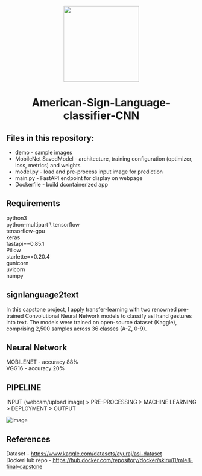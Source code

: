 <p align = "center" draggable=”false” ><img src="https://user-images.githubusercontent.com/37101144/161836199-fdb0219d-0361-4988-bf26-48b0fad160a3.png" 
     width="200px"
     height="auto"/>
</p>

# <h1 align="center" id="heading">American-Sign-Language-classifier-CNN</h1>


## Files in this repository:

- demo - sample images
- MobileNet SavedModel - architecture, training configuration (optimizer, loss, metrics) and weights 
- model.py - load and pre-process input image for prediction 
- main.py -  FastAPI endpoint for display on webpage
- Dockerfile -  build dcontainerized app


## Requirements
python3 \
python-multipart \ 
tensorflow \
tensorflow-gpu \
keras \
fastapi==0.85.1 \
Pillow \
starlette==0.20.4 \
gunicorn \
uvicorn \
numpy


## signlanguage2text 
In this capstone project, I apply transfer-learning with two renowned pre-trained Convolutional Neural Network models
to classify asl hand gestures into text. The models were trained on open-source dataset (Kaggle), comprising 
2,500 samples across 36 classes (A-Z, 0-9). 


##  Neural Network
MOBILENET - accuracy 88% \
VGG16 - accuracy 20%


## PIPELINE 
INPUT (webcam/upload image) > PRE-PROCESSING > MACHINE LEARNING > DEPLOYMENT > OUTPUT 

![image](https://user-images.githubusercontent.com/71867292/196925283-e6808073-e4a5-43b6-8b9b-420f8c805903.png)


## References 
Dataset - https://www.kaggle.com/datasets/ayuraj/asl-dataset \
DockerHub repo - https://hub.docker.com/repository/docker/skirui11/mle8-final-capstone
